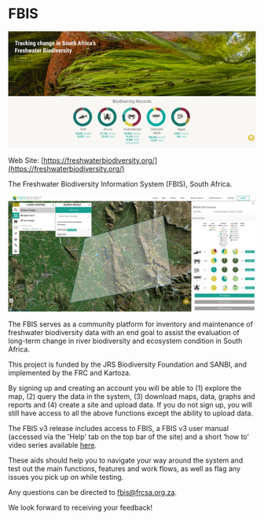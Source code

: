 # FBIS

![FBIS](img/FBIS1.png)

Web Site: [https://freshwaterbiodiversity.org/](https://freshwaterbiodiversity.org/)

The Freshwater Biodiversity Information System (FBIS), South Africa.

![FBIS](img/FBIS.png)

The FBIS serves as a community platform for inventory and maintenance of freshwater biodiversity data with an end goal to assist the evaluation of long-term change in river biodiversity and ecosystem condition in South Africa.

This project is funded by the JRS Biodiversity Foundation and SANBI, and implemented by the FRC and Kartoza.

By signing up and creating an account you will be able to (1) explore the map, (2) query the data in the system, (3) download maps, data, graphs and reports and (4) create a site and upload data. If you do not sign up, you will still have access to all the above functions except the ability to upload data.

The FBIS v3 release includes access to FBIS, a FBIS v3 user manual (accessed via the 'Help' tab on the top bar of the site) and a short ‘how to’ video series available [here](https://www.youtube.com/playlist?list=PLSbcS_PS6gw07F6a8HnDJPt3BHcnqIP2O).

These aids should help you to navigate your way around the system and test out the main functions, features and work flows, as well as flag any issues you pick up on while testing.

Any questions can be directed to fbis@frcsa.org.za.

We look forward to receiving your feedback!
